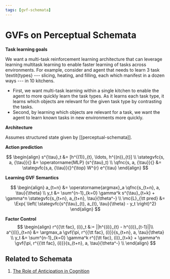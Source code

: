 ```yaml
---
tags: [gvf-schemata]
---
```


# GVFs on Perceptual Schemata

$$
\newcommand{\mb}[1]{\mathbb{#1}}
\newcommand{\mc}[1]{\mathcal{#1}}
\newcommand{\stategvfc}[2]{
q^{#2}_{\pi, s^{\tau}}\left( #1\right)
}
\newcommand{\qfnc}[2]{
q^{#2}_{\pi, {r}}\left( #1\right)
}
\newcommand{\gvf}[3]{ % semantics, arguments, parameters
q^{#3}_{#1}\left( #2\right)
}
\newcommand{\Exp}[1]{\mb{E} \left[ #1\right]}
\newcommand{\argmax}{\operatorname{argmax}}
$$
  

**Task learning goals**

We want a multi-task reinforcement learning architecture that can leverage learning multitask learning to enable faster learning of tasks across environments. For example, consider and agent that needs to learn 3 task \textit{types} --- slicing, heating, and filling, each which manifest in a dozen ways --- in 10 kitchens.


* First, we want multi-task learning within a single kitchen to enable the agent to more quickly learn the task types. As it learns each task type, it learns which objects are relevant for the given task type by contrasting the tasks.
* Second, by learning which objects are relevant for a task, we want the agent to learn known tasks in new environments more quickly.

  

**Architecture**

Assumes structured state given by [[perceptual-schemata]].


**Action prediction**

$$
\begin{align}
s^{\tau}_t &= [h^{(1)}_{t}, \ldots, h^{(n)}_{t}] \\
\stategvfc{s, a, {\tau}}{} &= \operatorname{MLP} (s^{\tau}_t) \\
\qfnc{s, a, {\tau}}{} &= \stategvfc{s,a, {\tau}}{}^{\top} W^{r} e^{\tau}
\end{align}
$$
  

**Learning GVF Semantics**

$$
\begin{align}
a_{t+n} &= \operatorname{argmax}_a \qfnc{s_{t+n}, a, \tau}{\theta} \\
y_t &= \sum^{n-1}_{k=0} \gamma^k s^{\tau}_{t+k} + \gamma^n \stategvfc{s_{t+n}, a_{t+n}, \tau}{\theta^-} \\
\mc{L}_{\tt pred} &= \Exp{ \left(
\stategvfc{s^{\tau}_{t}, a_{t}, \tau}{\theta} - y_t
\right)^2}
\end{align}
$$
  
 
**Factor Control**
$$
\begin{align}
	r^{{\tt fac}, (i)}_t &:= ||h^{(i)}_{t} - h^{(i)}_{t-1}||\\
	a^{(i)}_{t+n} &= \argmax_a \gvf{\pi, r^{{\tt fac}, (i)}}{s_{t+n}, a, \tau}{\theta} \\
	y_t &= \sum^{n-1}_{k=0} \gamma^k r^{{\tt fac}, (i)}_{t+k} + \gamma^n \gvf{\pi, r^{{\tt fac}, (i)}}{s_{t+n}, a, \tau}{\theta^-} \\
\end{align}
$$
## Related to Schemata

1. [The Role of Anticipation in Cognition](https://constructivist.info/riegler/pub/Riegler%20A.%20(2001)%20The%20role%20of%20anticipation%20in%20cognition.pdf#:~:text=An%20organism's%20schemata%20determine%20the,actually%20perceive%20the%20expected%20information.)